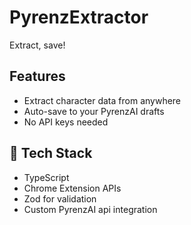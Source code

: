# PyrenzExtractor

Extract, save!

## Features

- Extract character data from anywhere
- Auto-save to your PyrenzAI drafts
- No API keys needed

## 🧠 Tech Stack

- TypeScript
- Chrome Extension APIs
- Zod for validation
- Custom PyrenzAI api integration
